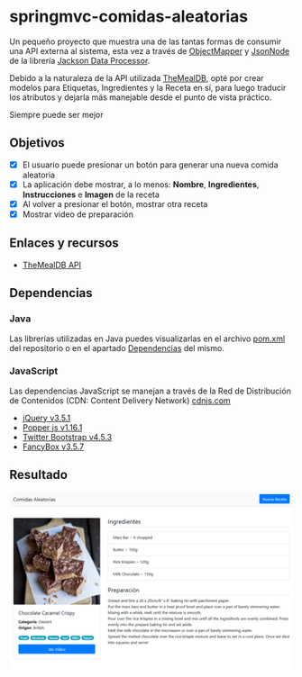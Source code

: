 # springmvc-comidas-aleatorias
Un pequeño proyecto que muestra una de las tantas formas de consumir una API externa al sistema, esta vez a través de [ObjectMapper](https://fasterxml.github.io/jackson-databind/javadoc/2.11/com/fasterxml/jackson/databind/ObjectMapper.html) y [JsonNode](https://fasterxml.github.io/jackson-databind/javadoc/2.11/com/fasterxml/jackson/databind/JsonNode.html) de la librería [Jackson Data Processor](https://github.com/FasterXML/jackson).

Debido a la naturaleza de la API utilizada [TheMealDB](https://themealdb.com/api.php), opté por crear modelos para Etiquetas, Ingredientes y la Receta en sí, para luego traducir los atributos y dejarla más manejable desde el punto de vista práctico.

Siempre puede ser mejor

## Objetivos
 - [x] El usuario puede presionar un botón para generar una nueva comida aleatoria
 - [x] La aplicación debe mostrar, a lo menos: **Nombre**, **Ingredientes**, **Instrucciones** e **Imagen** de la receta
 - [x] Al volver a presionar el botón, mostrar otra receta
 - [x] Mostrar video de preparación

## Enlaces y recursos
 - [TheMealDB API](https://themealdb.com/api.php)

## Dependencias

### Java
Las librerías utilizadas en Java puedes visualizarlas en el archivo [pom.xml](pom.xml) del repositorio o en el apartado [Dependencias](https://github.com/rhacs/springmvc-comidas-aleatorias/network/dependencies) del mismo.

### JavaScript
Las dependencias JavaScript se manejan a través de la Red de Distribución de Contenidos (CDN: Content Delivery Network) [cdnjs.com](https://cndjs.com)

* [jQuery v3.5.1](https://jquery.com)
* [Popper js v1.16.1](https://popper.js.org/)
* [Twitter Bootstrap v4.5.3](https://getbootstrap.com/)
* [FancyBox v3.5.7](https://fancyapps.com/fancybox/3/)

## Resultado
![Don't judge, imma backender](./show-and-tell/ss.png)
